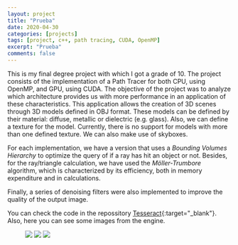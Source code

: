 ```yaml
---
layout: project
title: "Prueba"
date: 2020-04-30
categories: [projects]
tags: [project, c++, path tracing, CUDA, OpenMP]
excerpt: "Prueba"
comments: false
---
```


This is my final degree project with which I got a grade of 10. The project consists of the implementation of a Path Tracer for both CPU, using OpenMP, and GPU, using CUDA. The objective of the project was to analyze which architecture provides us with more performance in an application of these characteristics. This application allows the creation of 3D scenes through 3D models defined in OBJ format. These models can be defined by their material: diffuse, metallic or dielectric (e.g. glass). Also, we can define a texture for the model. Currently, there is no support for models with more than one defined texture. We can also make use of skyboxes.

For each implementation, we have a version that uses a *Bounding Volumes Hierarchy* to optimize the query of if a ray has hit an object or not. Besides, for the ray/triangle calculation, we have used the *Möller-Trumbore* algorithm, which is characterized by its efficiency, both in memory expenditure and in calculations.

Finally, a series of denoising filters were also implemented to improve the quality of the output image.

You can check the code in the repossitory [Tesseract](https://github.com/TBD-org/Tesseract){:target="_blank"}. Also, here you can see some images from the engine.

<figure>
	<img src="{{site.url}}/assets/img/tesseract/tesseract.png">
  <img src="{{site.url}}/assets/img/tesseract/animation1.gif">
  <img src="{{site.url}}/assets/img/tesseract/animation2.gif">
</figure>
